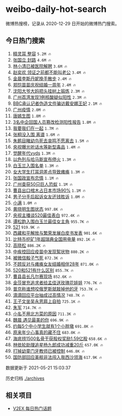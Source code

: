 # weibo-daily-hot-search

微博热搜榜，记录从 2020-12-29 日开始的微博热门搜索。

## 今日热门搜索

<!-- BEGIN -->

1. [精灵耳 整容](https://s.weibo.com/weibo?q=%E7%B2%BE%E7%81%B5%E8%80%B3%20%E6%95%B4%E5%AE%B9&Refer=top) `5.2M 🔥`
1. [张国立 封路](https://s.weibo.com/weibo?q=%E5%BC%A0%E5%9B%BD%E7%AB%8B%20%E5%B0%81%E8%B7%AF&Refer=top) `4.6M 🔥`
1. [林小清已被医院解聘](https://s.weibo.com/weibo?q=%23%E6%9E%97%E5%B0%8F%E6%B8%85%E5%B7%B2%E8%A2%AB%E5%8C%BB%E9%99%A2%E8%A7%A3%E8%81%98%23&Refer=top) `3.6M 🔥`
1. [赵奕欢 领证之前都不能叫老公](https://s.weibo.com/weibo?q=%23%E8%B5%B5%E5%A5%95%E6%AC%A2%20%E9%A2%86%E8%AF%81%E4%B9%8B%E5%89%8D%E9%83%BD%E4%B8%8D%E8%83%BD%E5%8F%AB%E8%80%81%E5%85%AC%23&Refer=top) `3.4M 🔥`
1. [金晨李斯丹妮挽手散步](https://s.weibo.com/weibo?q=%E9%87%91%E6%99%A8%E6%9D%8E%E6%96%AF%E4%B8%B9%E5%A6%AE%E6%8C%BD%E6%89%8B%E6%95%A3%E6%AD%A5&Refer=top) `2.4M 🔥`
1. [郑恺苗苗庆祝结婚一周年](https://s.weibo.com/weibo?q=%23%E9%83%91%E6%81%BA%E8%8B%97%E8%8B%97%E5%BA%86%E7%A5%9D%E7%BB%93%E5%A9%9A%E4%B8%80%E5%91%A8%E5%B9%B4%23&Refer=top) `2.4M 🔥`
1. [沈阳大爷大妈把头挂树上锻炼](https://s.weibo.com/weibo?q=%23%E6%B2%88%E9%98%B3%E5%A4%A7%E7%88%B7%E5%A4%A7%E5%A6%88%E6%8A%8A%E5%A4%B4%E6%8C%82%E6%A0%91%E4%B8%8A%E9%94%BB%E7%82%BC%23&Refer=top) `2.3M 🔥`
1. [广州荔湾发现1例核酸疑似阳性](https://s.weibo.com/weibo?q=%23%E5%B9%BF%E5%B7%9E%E8%8D%94%E6%B9%BE%E5%8F%91%E7%8E%B01%E4%BE%8B%E6%A0%B8%E9%85%B8%E7%96%91%E4%BC%BC%E9%98%B3%E6%80%A7%23&Refer=top) `2.3M 🔥`
1. [BBC承认记者伪造文件骗访戴安娜王妃](https://s.weibo.com/weibo?q=%23BBC%E6%89%BF%E8%AE%A4%E8%AE%B0%E8%80%85%E4%BC%AA%E9%80%A0%E6%96%87%E4%BB%B6%E9%AA%97%E8%AE%BF%E6%88%B4%E5%AE%89%E5%A8%9C%E7%8E%8B%E5%A6%83%23&Refer=top) `2.1M 🔥`
1. [广州疫情](https://s.weibo.com/weibo?q=%E5%B9%BF%E5%B7%9E%E7%96%AB%E6%83%85&Refer=top) `2.0M 🔥`
1. [唐嫣生图](https://s.weibo.com/weibo?q=%23%E5%94%90%E5%AB%A3%E7%94%9F%E5%9B%BE%23&Refer=top) `1.8M 🔥`
1. [3名中企回国人员篡改检测阳性报告](https://s.weibo.com/weibo?q=%233%E5%90%8D%E4%B8%AD%E4%BC%81%E5%9B%9E%E5%9B%BD%E4%BA%BA%E5%91%98%E7%AF%A1%E6%94%B9%E6%A3%80%E6%B5%8B%E9%98%B3%E6%80%A7%E6%8A%A5%E5%91%8A%23&Refer=top) `1.8M 🔥`
1. [我要我们在一起](https://s.weibo.com/weibo?q=%E6%88%91%E8%A6%81%E6%88%91%E4%BB%AC%E5%9C%A8%E4%B8%80%E8%B5%B7&Refer=top) `1.7M 🔥`
1. [张桐没入围 离谱](https://s.weibo.com/weibo?q=%E5%BC%A0%E6%A1%90%E6%B2%A1%E5%85%A5%E5%9B%B4%20%E7%A6%BB%E8%B0%B1&Refer=top) `1.6M 🔥`
1. [朱鹮目睹幼鸟死去哀鸣不愿离去](https://s.weibo.com/weibo?q=%23%E6%9C%B1%E9%B9%AE%E7%9B%AE%E7%9D%B9%E5%B9%BC%E9%B8%9F%E6%AD%BB%E5%8E%BB%E5%93%80%E9%B8%A3%E4%B8%8D%E6%84%BF%E7%A6%BB%E5%8E%BB%23&Refer=top) `1.5M 🔥`
1. [央视曝光听话水等新型毒品](https://s.weibo.com/weibo?q=%23%E5%A4%AE%E8%A7%86%E6%9B%9D%E5%85%89%E5%90%AC%E8%AF%9D%E6%B0%B4%E7%AD%89%E6%96%B0%E5%9E%8B%E6%AF%92%E5%93%81%23&Refer=top) `1.4M 🔥`
1. [觉醒年代yyds](https://s.weibo.com/weibo?q=%23%E8%A7%89%E9%86%92%E5%B9%B4%E4%BB%A3yyds%23&Refer=top) `1.3M 🔥`
1. [以色列与哈马斯宣布停火](https://s.weibo.com/weibo?q=%23%E4%BB%A5%E8%89%B2%E5%88%97%E4%B8%8E%E5%93%88%E9%A9%AC%E6%96%AF%E5%AE%A3%E5%B8%83%E5%81%9C%E7%81%AB%23&Refer=top) `1.3M 🔥`
1. [白玉兰入围名单](https://s.weibo.com/weibo?q=%23%E7%99%BD%E7%8E%89%E5%85%B0%E5%85%A5%E5%9B%B4%E5%90%8D%E5%8D%95%23&Refer=top) `1.3M 🔥`
1. [女大学生打耳洞差点导致瘫痪](https://s.weibo.com/weibo?q=%23%E5%A5%B3%E5%A4%A7%E5%AD%A6%E7%94%9F%E6%89%93%E8%80%B3%E6%B4%9E%E5%B7%AE%E7%82%B9%E5%AF%BC%E8%87%B4%E7%98%AB%E7%97%AA%23&Refer=top) `1.3M 🔥`
1. [张国政宣布恋情](https://s.weibo.com/weibo?q=%23%E5%BC%A0%E5%9B%BD%E6%94%BF%E5%AE%A3%E5%B8%83%E6%81%8B%E6%83%85%23&Refer=top) `1.1M 🔥`
1. [广州查获50只巨人恐蚁](https://s.weibo.com/weibo?q=%23%E5%B9%BF%E5%B7%9E%E6%9F%A5%E8%8E%B750%E5%8F%AA%E5%B7%A8%E4%BA%BA%E6%81%90%E8%9A%81%23&Refer=top) `1.1M 🔥`
1. [曹县出口棺木占日本市场90%](https://s.weibo.com/weibo?q=%23%E6%9B%B9%E5%8E%BF%E5%87%BA%E5%8F%A3%E6%A3%BA%E6%9C%A8%E5%8D%A0%E6%97%A5%E6%9C%AC%E5%B8%82%E5%9C%BA90%25%23&Refer=top) `1.1M 🔥`
1. [男子分手后起诉女友还钱胜诉](https://s.weibo.com/weibo?q=%23%E7%94%B7%E5%AD%90%E5%88%86%E6%89%8B%E5%90%8E%E8%B5%B7%E8%AF%89%E5%A5%B3%E5%8F%8B%E8%BF%98%E9%92%B1%E8%83%9C%E8%AF%89%23&Refer=top) `1.0M 🔥`
1. [小满](https://s.weibo.com/weibo?q=%E5%B0%8F%E6%BB%A1&Refer=top) `1.0M 🔥`
1. [黄晓明生图状态](https://s.weibo.com/weibo?q=%23%E9%BB%84%E6%99%93%E6%98%8E%E7%94%9F%E5%9B%BE%E7%8A%B6%E6%80%81%23&Refer=top) `997.8K 🔥`
1. [央视主播谈520最佳表白](https://s.weibo.com/weibo?q=%23%E5%A4%AE%E8%A7%86%E4%B8%BB%E6%92%AD%E8%B0%88520%E6%9C%80%E4%BD%B3%E8%A1%A8%E7%99%BD%23&Refer=top) `972.4K 🔥`
1. [谭松韵入围白玉兰最佳女主角](https://s.weibo.com/weibo?q=%23%E8%B0%AD%E6%9D%BE%E9%9F%B5%E5%85%A5%E5%9B%B4%E7%99%BD%E7%8E%89%E5%85%B0%E6%9C%80%E4%BD%B3%E5%A5%B3%E4%B8%BB%E8%A7%92%23&Refer=top) `955.7K 🔥`
1. [521](https://s.weibo.com/weibo?q=521&Refer=top) `919.9K 🔥`
1. [西藏和平解放与繁荣发展白皮书发表](https://s.weibo.com/weibo?q=%23%E8%A5%BF%E8%97%8F%E5%92%8C%E5%B9%B3%E8%A7%A3%E6%94%BE%E4%B8%8E%E7%B9%81%E8%8D%A3%E5%8F%91%E5%B1%95%E7%99%BD%E7%9A%AE%E4%B9%A6%E5%8F%91%E8%A1%A8%23&Refer=top) `901.6K 🔥`
1. [比特币挖矿1年超瑞典全国用电量](https://s.weibo.com/weibo?q=%23%E6%AF%94%E7%89%B9%E5%B8%81%E6%8C%96%E7%9F%BF1%E5%B9%B4%E8%B6%85%E7%91%9E%E5%85%B8%E5%85%A8%E5%9B%BD%E7%94%A8%E7%94%B5%E9%87%8F%23&Refer=top) `892.1K 🔥`
1. [高晓松](https://s.weibo.com/weibo?q=%E9%AB%98%E6%99%93%E6%9D%BE&Refer=top) `886.2K 🔥`
1. [中疾控回应疫苗中发现絮状物](https://s.weibo.com/weibo?q=%23%E4%B8%AD%E7%96%BE%E6%8E%A7%E5%9B%9E%E5%BA%94%E7%96%AB%E8%8B%97%E4%B8%AD%E5%8F%91%E7%8E%B0%E7%B5%AE%E7%8A%B6%E7%89%A9%23&Refer=top) `880.2K 🔥`
1. [被微信骰子气死](https://s.weibo.com/weibo?q=%23%E8%A2%AB%E5%BE%AE%E4%BF%A1%E9%AA%B0%E5%AD%90%E6%B0%94%E6%AD%BB%23&Refer=top) `872.3K 🔥`
1. [不顾反对与瘫痪女友结婚相伴28年](https://s.weibo.com/weibo?q=%23%E4%B8%8D%E9%A1%BE%E5%8F%8D%E5%AF%B9%E4%B8%8E%E7%98%AB%E7%97%AA%E5%A5%B3%E5%8F%8B%E7%BB%93%E5%A9%9A%E7%9B%B8%E4%BC%B428%E5%B9%B4%23&Refer=top) `871.0K 🔥`
1. [520和521有什么区别](https://s.weibo.com/weibo?q=%23520%E5%92%8C521%E6%9C%89%E4%BB%80%E4%B9%88%E5%8C%BA%E5%88%AB%23&Refer=top) `855.7K 🔥`
1. [曹县县长凡尔赛现场](https://s.weibo.com/weibo?q=%23%E6%9B%B9%E5%8E%BF%E5%8E%BF%E9%95%BF%E5%87%A1%E5%B0%94%E8%B5%9B%E7%8E%B0%E5%9C%BA%23&Refer=top) `852.6K 🔥`
1. [金莎冒充追求者给孟佳送玫瑰花娃娃](https://s.weibo.com/weibo?q=%23%E9%87%91%E8%8E%8E%E5%86%92%E5%85%85%E8%BF%BD%E6%B1%82%E8%80%85%E7%BB%99%E5%AD%9F%E4%BD%B3%E9%80%81%E7%8E%AB%E7%91%B0%E8%8A%B1%E5%A8%83%E5%A8%83%23&Refer=top) `776.7K 🔥`
1. [普京称谁想咬俄罗斯就敲掉他的牙](https://s.weibo.com/weibo?q=%23%E6%99%AE%E4%BA%AC%E7%A7%B0%E8%B0%81%E6%83%B3%E5%92%AC%E4%BF%84%E7%BD%97%E6%96%AF%E5%B0%B1%E6%95%B2%E6%8E%89%E4%BB%96%E7%9A%84%E7%89%99%23&Refer=top) `753.7K 🔥`
1. [滴滴回应平台抽成过高情况](https://s.weibo.com/weibo?q=%23%E6%BB%B4%E6%BB%B4%E5%9B%9E%E5%BA%94%E5%B9%B3%E5%8F%B0%E6%8A%BD%E6%88%90%E8%BF%87%E9%AB%98%E6%83%85%E5%86%B5%23&Refer=top) `748.7K 🔥`
1. [王子文坐吴永恩肩上自拍](https://s.weibo.com/weibo?q=%23%E7%8E%8B%E5%AD%90%E6%96%87%E5%9D%90%E5%90%B4%E6%B0%B8%E6%81%A9%E8%82%A9%E4%B8%8A%E8%87%AA%E6%8B%8D%23&Refer=top) `725.1K 🔥`
1. [朱军](https://s.weibo.com/weibo?q=%E6%9C%B1%E5%86%9B&Refer=top) `714.7K 🔥`
1. [小名不用北方菜的原因](https://s.weibo.com/weibo?q=%23%E5%B0%8F%E5%90%8D%E4%B8%8D%E7%94%A8%E5%8C%97%E6%96%B9%E8%8F%9C%E7%9A%84%E5%8E%9F%E5%9B%A0%23&Refer=top) `711.3K 🔥`
1. [魏晨 遇见最美的你](https://s.weibo.com/weibo?q=%E9%AD%8F%E6%99%A8%20%E9%81%87%E8%A7%81%E6%9C%80%E7%BE%8E%E7%9A%84%E4%BD%A0&Refer=top) `696.9K 🔥`
1. [约每5个中小学生就有1个小胖墩](https://s.weibo.com/weibo?q=%23%E7%BA%A6%E6%AF%8F5%E4%B8%AA%E4%B8%AD%E5%B0%8F%E5%AD%A6%E7%94%9F%E5%B0%B1%E6%9C%891%E4%B8%AA%E5%B0%8F%E8%83%96%E5%A2%A9%23&Refer=top) `691.8K 🔥`
1. [原来年少心事真的藏不住](https://s.weibo.com/weibo?q=%23%E5%8E%9F%E6%9D%A5%E5%B9%B4%E5%B0%91%E5%BF%83%E4%BA%8B%E7%9C%9F%E7%9A%84%E8%97%8F%E4%B8%8D%E4%BD%8F%23&Refer=top) `683.0K 🔥`
1. [海底捞1500名骨干获股权奖励1.59亿股](https://s.weibo.com/weibo?q=%23%E6%B5%B7%E5%BA%95%E6%8D%9E1500%E5%90%8D%E9%AA%A8%E5%B9%B2%E8%8E%B7%E8%82%A1%E6%9D%83%E5%A5%96%E5%8A%B11.59%E4%BA%BF%E8%82%A1%23&Refer=top) `658.6K 🔥`
1. [林依轮助理追星杨九郎成功减重20斤](https://s.weibo.com/weibo?q=%23%E6%9E%97%E4%BE%9D%E8%BD%AE%E5%8A%A9%E7%90%86%E8%BF%BD%E6%98%9F%E6%9D%A8%E4%B9%9D%E9%83%8E%E6%88%90%E5%8A%9F%E5%87%8F%E9%87%8D20%E6%96%A4%23&Refer=top) `657.0K 🔥`
1. [打掉幼童门牙教师已被控制](https://s.weibo.com/weibo?q=%23%E6%89%93%E6%8E%89%E5%B9%BC%E7%AB%A5%E9%97%A8%E7%89%99%E6%95%99%E5%B8%88%E5%B7%B2%E8%A2%AB%E6%8E%A7%E5%88%B6%23&Refer=top) `646.8K 🔥`
1. [国防部回应美舰非法闯入我西沙领海](https://s.weibo.com/weibo?q=%23%E5%9B%BD%E9%98%B2%E9%83%A8%E5%9B%9E%E5%BA%94%E7%BE%8E%E8%88%B0%E9%9D%9E%E6%B3%95%E9%97%AF%E5%85%A5%E6%88%91%E8%A5%BF%E6%B2%99%E9%A2%86%E6%B5%B7%23&Refer=top) `617.9K 🔥`

数据更新于 2021-05-21 15:03:37

<!-- END -->

历史归档 [./archives](./archives)

## 相关项目

- [V2EX 每日热门话题](https://github.com/boojack/v2ex-daily-hot-topic)

